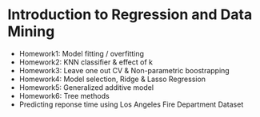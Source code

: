 # Introduction to Regression and Data Mining

 - Homework1: Model fitting / overfitting
 - Homework2: KNN classifier & effect of k  
 - Homework3: Leave one out CV & Non-parametric boostrapping
 - Homework4: Model selection, Ridge & Lasso Regression
 - Homework5: Generalized additive model
 - Homework6: Tree methods
 - Predicting reponse time using Los Angeles Fire Department Dataset
